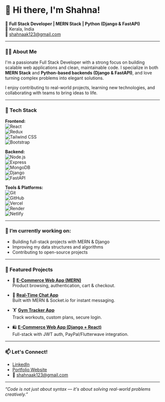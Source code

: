 
# 👋 Hi there, I'm Shahna!

🎯 **Full Stack Developer | MERN Stack | Python (Django & FastAPI)**  
📍 Kerala, India  
📧 shahnaak123@gmail.com  

---

### 🧑‍💻 About Me

I'm a passionate Full Stack Developer with a strong focus on building scalable web applications and clean, maintainable code. I specialize in both **MERN Stack** and **Python-based backends (Django & FastAPI)**, and love turning complex problems into elegant solutions.

I enjoy contributing to real-world projects, learning new technologies, and collaborating with teams to bring ideas to life.

---

### 🔧 Tech Stack

**Frontend:**  
![React](https://img.shields.io/badge/-React-61DAFB?style=flat&logo=react&logoColor=000)  
![Redux](https://img.shields.io/badge/-Redux-764ABC?style=flat&logo=redux&logoColor=fff)  
![Tailwind CSS](https://img.shields.io/badge/-TailwindCSS-38B2AC?style=flat&logo=tailwind-css&logoColor=fff)  
![Bootstrap](https://img.shields.io/badge/-Bootstrap-563D7C?style=flat&logo=bootstrap&logoColor=fff)

**Backend:**  
![Node.js](https://img.shields.io/badge/-Node.js-339933?style=flat&logo=node.js&logoColor=fff)  
![Express](https://img.shields.io/badge/-Express-000000?style=flat&logo=express&logoColor=fff)  
![MongoDB](https://img.shields.io/badge/-MongoDB-47A248?style=flat&logo=mongodb&logoColor=fff)  
![Django](https://img.shields.io/badge/-Django-092E20?style=flat&logo=django&logoColor=fff)  
![FastAPI](https://img.shields.io/badge/-FastAPI-009688?style=flat&logo=fastapi&logoColor=fff)

**Tools & Platforms:**  
![Git](https://img.shields.io/badge/-Git-F05032?style=flat&logo=git&logoColor=fff)  
![GitHub](https://img.shields.io/badge/-GitHub-181717?style=flat&logo=github&logoColor=fff)  
![Vercel](https://img.shields.io/badge/-Vercel-000000?style=flat&logo=vercel&logoColor=fff)  
![Render](https://img.shields.io/badge/-Render-46E3B7?style=flat&logo=render&logoColor=000)  
![Netlify](https://img.shields.io/badge/-Netlify-00C7B7?style=flat&logo=netlify&logoColor=fff)

---

### 🌱 I’m currently working on:
- Building full-stack projects with MERN & Django
- Improving my data structures and algorithms
- Contributing to open-source projects

---

### 📌 Featured Projects

- 🛒 **[E-Commerce Web App (MERN)](https://github.com/yourusername/project-ecommerce)**  
  Product browsing, authentication, cart & checkout.

- 💬 **[Real-Time Chat App](https://github.com/yourusername/project-chatapp)**  
  Built with MERN & Socket.io for instant messaging.

- 🏋️ **[Gym Tracker App](https://github.com/yourusername/gym-app)**  
  Track workouts, custom plans, secure login.

- 🛍️ **[E-Commerce Web App (Django + React)](https://github.com/yourusername/django-react-ecommerce)**  
  Full-stack with JWT auth, PayPal/Flutterwave integration.

---

### 📫 Let's Connect!

- [LinkedIn](https://www.linkedin.com/in/shahna-ak-305aba351/)  
- [Portfolio Website](https://your-portfolio-link.com)  
- 📧 shahnaak123@gmail.com  

---

_“Code is not just about syntax — it's about solving real-world problems creatively.”_


